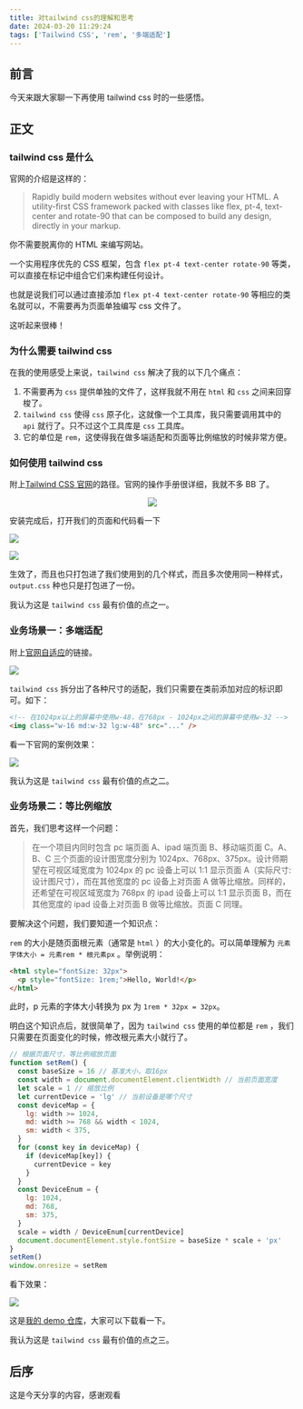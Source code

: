 ```yaml
---
title: 对tailwind css的理解和思考
date: 2024-03-20 11:29:24
tags: ['Tailwind CSS', 'rem', '多端适配']
---
```


## 前言

今天来跟大家聊一下再使用 tailwind css 时的一些感悟。

## 正文

### tailwind css 是什么

官网的介绍是这样的：

> Rapidly build modern websites without ever leaving your HTML.
> A utility-first CSS framework packed with classes like flex, pt-4, text-center and rotate-90 that can be composed to build any design, directly in your markup.

你不需要脱离你的 HTML 来编写网站。

一个实用程序优先的 CSS 框架，包含 `flex pt-4 text-center rotate-90` 等类，可以直接在标记中组合它们来构建任何设计。

也就是说我们可以通过直接添加 `flex pt-4 text-center rotate-90` 等相应的类名就可以，不需要再为页面单独编写 css 文件了。

这听起来很棒！

### 为什么需要 tailwind css

在我的使用感受上来说，`tailwind css` 解决了我的以下几个痛点：

1. 不需要再为 `css` 提供单独的文件了，这样我就不用在 `html` 和 `css` 之间来回穿梭了。
2. `tailwind css` 使得 `css` 原子化，这就像一个工具库，我只需要调用其中的 `api` 就行了。只不过这个工具库是 `css` 工具库。
3. 它的单位是 `rem`，这使得我在做多端适配和页面等比例缩放的时候非常方便。

### 如何使用 tailwind css

附上[Tailwind CSS 官网](https://tailwindcss.com/docs/installation)的路径。官网的操作手册很详细，我就不多 BB 了。

<div style="text-align: center;">
  <img src="/frank-blog/images/funny-1.webp">
</div>

安装完成后，打开我们的页面和代码看一下

![](/images/tailwindcss-1.png)

![](/images/tailwindcss-2.png)

生效了，而且也只打包进了我们使用到的几个样式，而且多次使用同一种样式，`output.css` 种也只是打包进了一份。

我认为这是 `tailwind css` 最有价值的点之一。

### 业务场景一：多端适配

附上[官网自适应](https://tailwindcss.com/docs/responsive-design)的链接。

![](/images/tailwindcss-9.png)

`tailwind css` 拆分出了各种尺寸的适配，我们只需要在类前添加对应的标识即可。如下：

```html
<!-- 在1024px以上的屏幕中使用w-48，在768px - 1024px之间的屏幕中使用w-32 -->
<img class="w-16 md:w-32 lg:w-48" src="..." />
```

看一下官网的案例效果：

![](/images/tailwindcss-7.gif)

我认为这是 `tailwind css` 最有价值的点之二。

### 业务场景二：等比例缩放

首先，我们思考这样一个问题：

> 在一个项目内同时包含 pc 端页面 A、ipad 端页面 B、移动端页面 C。A、B、C 三个页面的设计图宽度分别为 1024px、768px、375px。设计师期望在可视区域宽度为 1024px 的 pc 设备上可以 1:1 显示页面 A（实际尺寸:设计图尺寸），而在其他宽度的 pc 设备上对页面 A 做等比缩放。同样的，还希望在可视区域宽度为 768px 的 ipad 设备上可以 1:1 显示页面 B，而在其他宽度的 ipad 设备上对页面 B 做等比缩放。页面 C 同理。

要解决这个问题，我们要知道一个知识点：

`rem` 的大小是随页面根元素（通常是 `html` ）的大小变化的。可以简单理解为 `元素字体大小 = 元素rem * 根元素px` 。举例说明：

```html
<html style="fontSize: 32px">
  <p style="fontSize: 1rem;">Hello, World!</p>
</html>
```

此时，p 元素的字体大小转换为 px 为 `1rem * 32px = 32px`。

明白这个知识点后，就很简单了，因为 `tailwind css` 使用的单位都是 `rem` ，我们只需要在页面变化的时候，修改根元素大小就行了。

```js
// 根据页面尺寸，等比例缩放页面
function setRem() {
  const baseSize = 16 // 基准大小，取16px
  const width = document.documentElement.clientWidth // 当前页面宽度
  let scale = 1 // 缩放比例
  let currentDevice = 'lg' // 当前设备是哪个尺寸
  const deviceMap = {
    lg: width >= 1024,
    md: width >= 768 && width < 1024,
    sm: width < 375,
  }
  for (const key in deviceMap) {
    if (deviceMap[key]) {
      currentDevice = key
    }
  }
  const DeviceEnum = {
    lg: 1024,
    md: 768,
    sm: 375,
  }
  scale = width / DeviceEnum[currentDevice]
  document.documentElement.style.fontSize = baseSize * scale + 'px'
}
setRem()
window.onresize = setRem
```

看下效果：

![](/images/tailwindcss-7.gif)

这是[我的 demo 仓库](https://github.com/FrankJingZhi/tailwind-css-demo)，大家可以下载看一下。

我认为这是 `tailwind css` 最有价值的点之三。

## 后序

这是今天分享的内容，感谢观看
